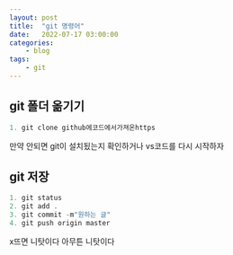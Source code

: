 ```yaml
---
layout: post
title:	"git 명령어"
date:	2022-07-17 03:00:00
categories:
    - blog
tags:
    - git
---
```


<h2>git 폴더 옮기기</h2>

```c
1. git clone github에코드에서가져온https
```

만약 안되면 git이 설치됬는지 확인하거나 vs코드를 다시 시작하자

<h2>git 저장</h2>

```c
1. git status
2. git add .
3. git commit -m"원하는 글"
4. git push origin master
```

x뜨면 니탓이다 아무튼 니탓이다